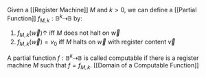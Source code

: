 Given a [[Register Machine]] $M$ and $k>0$, we can define a [[Partial Function]] $f_{M,k}:\mathbb{B}^{k}\dashrightarrow \mathbb{B}$ by:
1. $f_{M,k}(\vec{w})\uparrow$ iff $M$ does not halt on $\vec{w}$
2. $f_{M,k}(\vec{w})=v_{0}$ iff $M$ halts on $\vec{w}$ with register content $\vec{v}$

A partial function $f:\mathbb{B}^{k}\dashrightarrow \mathbb{B}$ is called computable if there is a register machine $M$ such that $f=f_{M,k}$. 
[[Domain of a Computable Function]]